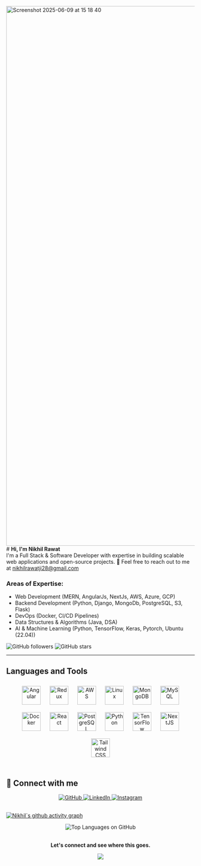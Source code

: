 <img width="1440" alt="Screenshot 2025-06-09 at 15 18 40" src="https://github.com/user-attachments/assets/10f043be-0179-4179-82df-1c4fad99948d" /># **Hi, I'm Nikhil Rawat**  
I'm a Full Stack & Software Developer with expertise in building scalable web applications and open-source projects. 📧 Feel free to reach out to me at nikhilrawatji28@gmail.com   

### Areas of Expertise: 
- Web Development (MERN, AngularJs, NextJs, AWS, Azure, GCP)
- Backend Development (Python, Django, MongoDb, PostgreSQL, S3, Flask)
- DevOps (Docker, CI/CD Pipelines)
- Data Structures & Algorithms (Java, DSA)
- AI & Machine Learning (Python, TensorFlow, Keras, Pytorch, Ubuntu (22.04))

![GitHub followers](https://img.shields.io/github/followers/GitNikhil2819?label=Follow&style=social)
![GitHub stars](https://img.shields.io/github/stars/GitNikhil2819?label=Stars&style=social)

---

## Languages and Tools  
<div align="center">  
<a href="https://angular.io/" target="_blank"><img style="margin: 10px" src="https://profilinator.rishav.dev/skills-assets/angularjs-original.svg" alt="Angular" height="50" /></a>  
<a href="https://redux.js.org/" target="_blank"><img style="margin: 10px" src="https://profilinator.rishav.dev/skills-assets/redux-original.svg" alt="Redux" height="50" /></a>  
<a href="https://aws.amazon.com/" target="_blank"><img style="margin: 10px" src="https://profilinator.rishav.dev/skills-assets/amazonwebservices-original-wordmark.svg" alt="AWS" height="50" /></a>  
<a href="https://www.linux.org/" target="_blank"><img style="margin: 10px" src="https://profilinator.rishav.dev/skills-assets/linux-original.svg" alt="Linux" height="50" /></a>  
<a href="https://www.mongodb.com/" target="_blank"><img style="margin: 10px" src="https://profilinator.rishav.dev/skills-assets/mongodb-original-wordmark.svg" alt="MongoDB" height="50" /></a>  
<a href="https://www.mysql.com/" target="_blank"><img style="margin: 10px" src="https://profilinator.rishav.dev/skills-assets/mysql-original-wordmark.svg" alt="MySQL" height="50" /></a>  
<a href="https://www.docker.com/" target="_blank"><img style="margin: 10px" src="https://profilinator.rishav.dev/skills-assets/docker-original-wordmark.svg" alt="Docker" height="50" /></a>  
<a href="https://reactjs.org/" target="_blank"><img style="margin: 10px" src="https://profilinator.rishav.dev/skills-assets/react-original-wordmark.svg" alt="React" height="50" /></a>  
<a href="https://www.postgresql.org/" target="_blank"><img style="margin: 10px" src="https://profilinator.rishav.dev/skills-assets/postgresql-original-wordmark.svg" alt="PostgreSQL" height="50" /></a>  
<a href="https://www.python.org/" target="_blank"><img style="margin: 10px" src="https://profilinator.rishav.dev/skills-assets/python-original.svg" alt="Python" height="50" /></a>  
<a href="https://www.tensorflow.org/" target="_blank"><img style="margin: 10px" src="https://profilinator.rishav.dev/skills-assets/tensorflow-icon.svg" alt="TensorFlow" height="50" /></a>  
<a href="https://nextjs.org/" target="_blank"><img style="margin: 10px" src="https://profilinator.rishav.dev/skills-assets/nextjs.png" alt="NextJS" height="50" /></a>  
<a href="https://www.tailwindcss.com/" target="_blank"><img style="margin: 10px" src="https://profilinator.rishav.dev/skills-assets/tailwindcss.svg" alt="Tailwind CSS" height="50" /></a>  
</div>  

<br/>  


## 🚀 Connect with me
<div align="center">
  
  <a href="https://github.com/GitNikhil12819" target="_blank">
    <img src="https://img.shields.io/badge/GitHub-%2312100E.svg?style=for-the-badge&logo=github&logoColor=white" alt="GitHub" />
  </a>

  <a href="https://linkedin.com/in/nikhil-rawat-04b8ab2aa/" target="_blank">
    <img src="https://img.shields.io/badge/LinkedIn-%230077B5.svg?style=for-the-badge&logo=linkedin&logoColor=white" alt="LinkedIn" />
  </a>

  <a href="https://www.instagram.com/__nikhil__rawat7?igsh=ZjZ3aW41eGpwblhC36&utm_source=qr" target="_blank">
    <img src="https://img.shields.io/badge/Instagram-%23E4405F.svg?style=for-the-badge&logo=instagram&logoColor=white" alt="Instagram" />
  </a>

</div>

  

<br/>  

[![Nikhil`s github activity graph](https://github-readme-activity-graph.vercel.app/graph?username=GitNikhil2819&theme=github-compact)](https://github.com/GitNikhil2819/github-readme-activity-graph) 
<div align="center"><img src="https://github-readme-stats.vercel.app/api/top-langs/?username=GitNikhil2819&hide_border=true&layout=compact" alt="Top Languages on GitHub"></div>

<br/>  

**<div align="center">Let's connect and see where this goes.</div>**  
  

<div align="center">
<img src="https://komarev.com/ghpvc/?username=GitNikhil2819&&style=flat-square" align="center" />
</div>  

<br />
